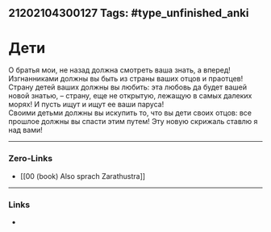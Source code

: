 21202104300127
Tags: #type_unfinished_anki 
---
# Дети

О братья мои, не назад должна смотреть ваша знать, а вперед! Изгнанниками должны вы быть из страны ваших отцов и праотцев! <br>Страну детей ваших должны вы любить: эта любовь да будет вашей новой знатью, – страну, еще не открытую, лежащую в самых далеких морях! И пусть ищут и ищут ее ваши паруса! <br>Своими детьми должны вы искупить то, что вы дети своих отцов: все прошлое должны вы спасти этим путем! Эту новую скрижаль ставлю я над вами!

---
### Zero-Links
- [[00 (book) Also sprach Zarathustra]]
---
### Links
-